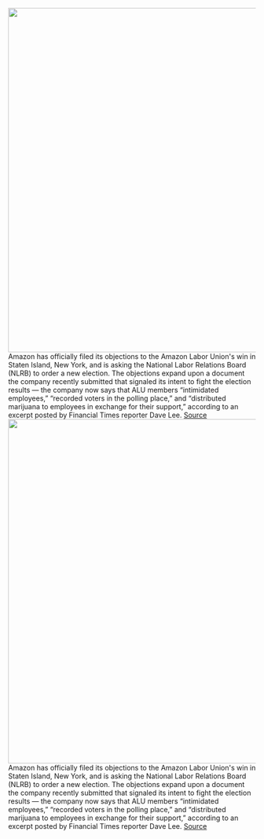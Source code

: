 <img src='https://cdn.vox-cdn.com/thumbor/J1wGIH3zVHpeg7prA-Np9Qr_lss=/0x0:3000x2000/1200x800/filters:focal(1260x760:1740x1240)/cdn.vox-cdn.com/uploads/chorus_image/image/70728784/acastro_190920_1777_amazon_0001.0.0.png' width='700px' /><br/>
Amazon has officially filed its objections to the Amazon Labor Union's win in Staten Island, New York, and is asking the National Labor Relations Board (NLRB) to order a new election. The objections expand upon a document the company recently submitted that signaled its intent to fight the election results — the company now says that ALU members “intimidated employees,” “recorded voters in the polling place,” and “distributed marijuana to employees in exchange for their support,” according to an excerpt posted by Financial Times reporter Dave Lee.
<a href='https://www.theverge.com/2022/4/8/23017252/amazon-alu-union-eleciton-objections-filing'> Source <a/><img src='https://cdn.vox-cdn.com/thumbor/J1wGIH3zVHpeg7prA-Np9Qr_lss=/0x0:3000x2000/1200x800/filters:focal(1260x760:1740x1240)/cdn.vox-cdn.com/uploads/chorus_image/image/70728784/acastro_190920_1777_amazon_0001.0.0.png' width='700px' /><br/>
Amazon has officially filed its objections to the Amazon Labor Union's win in Staten Island, New York, and is asking the National Labor Relations Board (NLRB) to order a new election. The objections expand upon a document the company recently submitted that signaled its intent to fight the election results — the company now says that ALU members “intimidated employees,” “recorded voters in the polling place,” and “distributed marijuana to employees in exchange for their support,” according to an excerpt posted by Financial Times reporter Dave Lee.
<a href='https://www.theverge.com/2022/4/8/23017252/amazon-alu-union-eleciton-objections-filing'> Source <a/>